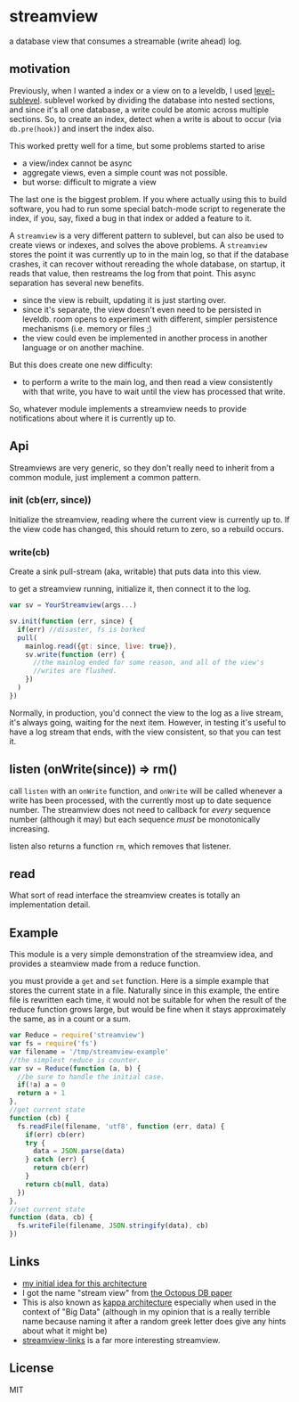 # streamview

a database view that consumes a streamable (write ahead) log.

## motivation

Previously, when I wanted a index or a view on to a leveldb,
I used [level-sublevel](https://github.com/dominictarr/level-sublevel).
sublevel worked by dividing the database into nested sections,
and since it's all one database, a write could be atomic across
multiple sections. So, to create an index, detect when a write is
about to occur (via `db.pre(hook)`) and insert the index also.

This worked pretty well for a time, but some problems started to arise

* a view/index cannot be async
* aggregate views, even a simple count was not possible.
* but worse: difficult to migrate a view

The last one is the biggest problem. If you where actually using this
to build software, you had to run some special batch-mode script to
regenerate the index, if you, say, fixed a bug in that index or added
a feature to it.

A `streamview` is a very different pattern to sublevel, but can also
be used to create views or indexes, and solves the above problems.
A `streamview` stores the point it was currently up to in the main log,
so that if the database crashes, it can recover without rereading the whole
database, on startup, it reads that value, then restreams the log from that point.
This async separation has several new benefits.

* since the view is rebuilt, updating it is just starting over.
* since it's separate, the view doesn't even need to be persisted in leveldb.
  room opens to experiment with different, simpler persistence mechanisms (i.e. memory or files ;)
* the view could even be implemented in another process in another language or on another machine.

But this does create one new difficulty:

* to perform a write to the main log, and then read a view consistently with that write, you have to wait until the view has processed that write.

So, whatever module implements a streamview needs to provide notifications about where it is currently up to.

## Api

Streamviews are very generic, so they don't really need to inherit from a common module,
just implement a common pattern.

### init (cb(err, since))

Initialize the streamview, reading where the current view is currently up to.
If the view code has changed, this should return to zero, so a rebuild occurs.

### write(cb)

Create a sink pull-stream (aka, writable) that puts data into this view.

to get a streamview running, initialize it, then connect it to the log.

``` js
var sv = YourStreamview(args...)

sv.init(function (err, since) {
  if(err) //disaster, fs is borked
  pull(
    mainlog.read({gt: since, live: true}),
    sv.write(function (err) {
      //the mainlog ended for some reason, and all of the view's
      //writes are flushed.
    })
  )
})
```

Normally, in production, you'd connect the view to the log as a live stream,
it's always going, waiting for the next item. However, in testing it's
useful to have a log stream that ends, with the view consistent, so that
you can test it.

## listen (onWrite(since)) => rm()

call `listen` with an `onWrite` function, and `onWrite`
will be called whenever a write has been processed, with the currently
most up to date sequence number. The streamview does not need to
callback for _every_ sequence number (although it may) but each
sequence _must_ be monotonically increasing. 

listen also returns a function `rm`, which removes that listener.

## read

What sort of read interface the streamview creates is totally an implementation detail.

## Example

This module is a very simple demonstration of the streamview idea,
and provides a steamview made from a reduce function.

you must provide a `get` and `set` function. Here is a simple example
that stores the current state in a file. Naturally since in this example,
the entire file is rewritten each time, it would not be suitable for when
the result of the reduce function grows large, but would be fine when it
stays approximately the same, as in a count or a sum.

``` js
var Reduce = require('streamview')
var fs = require('fs')
var filename = '/tmp/streamview-example'
//the simplest reduce is counter.
var sv = Reduce(function (a, b) {
  //be sure to handle the initial case.
  if(!a) a = 0
  return a + 1
},
//get current state
function (cb) {
  fs.readFile(filename, 'utf8', function (err, data) {
    if(err) cb(err)
    try {
      data = JSON.parse(data)
    } catch (err) {
      return cb(err)
    }
    return cb(null, data)
  })
},
//set current state
function (data, cb) {
  fs.writeFile(filename, JSON.stringify(data), cb)
})

```

## Links

* [my initial idea for this architecture](https://gist.github.com/dominictarr/2934a6aa17061a67d012)
* I got the name "stream view" from [the Octopus DB paper](https://infosys.uni-saarland.de/publications/DJ11.pdf)
* This is also known as [kappa architecture](http://milinda.pathirage.org/kappa-architecture.com/) especially when used in the context of "Big Data" (although in my opinion that is a really terrible name because naming it after a random greek letter does give any hints about what it might be)
* [streamview-links](https://github.com/dominictarr/streamview-links) is a far more interesting streamview.

## License

MIT









